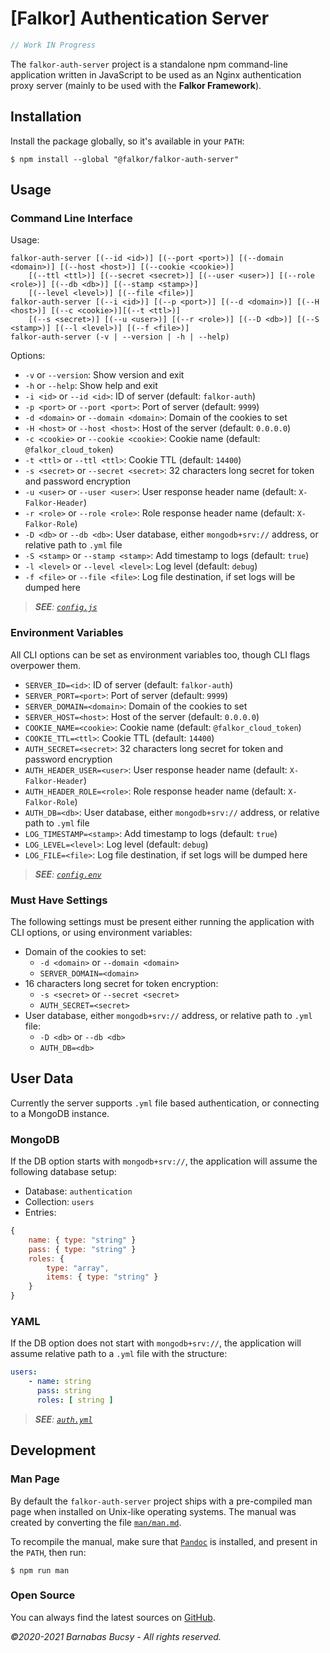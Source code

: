 # **[Falkor] Authentication Server**

```javascript
// Work IN Progress
```

The `falkor-auth-server` project is a standalone npm command-line application written in JavaScript to be used as an Nginx authentication proxy server (mainly to be used with the **Falkor Framework**).

## **Installation**

Install the package globally, so it's available in your `PATH`:

```
$ npm install --global "@falkor/falkor-auth-server"
```

## **Usage**

### **Command Line Interface**

Usage:

```
falkor-auth-server [(--id <id>)] [(--port <port>)] [(--domain <domain>)] [(--host <host>)] [(--cookie <cookie>)]
    [(--ttl <ttl>)] [(--secret <secret>)] [(--user <user>)] [(--role <role>)] [(--db <db>)] [(--stamp <stamp>)]
    [(--level <level>)] [(--file <file>)]
falkor-auth-server [(--i <id>)] [(--p <port>)] [(--d <domain>)] [(--H <host>)] [(--c <cookie>)][(--t <ttl>)] 
    [(--s <secret>)] [(--u <user>)] [(--r <role>)] [(--D <db>)] [(--S <stamp>)] [(--l <level>)] [(--f <file>)]
falkor-auth-server (-v | --version | -h | --help)
```

Options:

* `-v` or `--version`: Show version and exit
* `-h` or `--help`: Show help and exit
* `-i <id>` or `--id <id>`: ID of server (default: `falkor-auth`)
* `-p <port>` or `--port <port>`: Port of server (default: `9999`)
* `-d <domain>` or `--domain <domain>`: Domain of the cookies to set
* `-H <host>` or `--host <host>`: Host of the server (default: `0.0.0.0`)
* `-c <cookie>` or `--cookie <cookie>`: Cookie name (default: `@falkor_cloud_token`)
* `-t <ttl>` or `--ttl <ttl>`: Cookie TTL (default: `14400`)
* `-s <secret>` or `--secret <secret>`: 32 characters long secret for token and password encryption
* `-u <user>` or `--user <user>`: User response header name (default: `X-Falkor-Header`)
* `-r <role>` or `--role <role>`: Role response header name (default: `X-Falkor-Role`)
* `-D <db>` or `--db <db>`: User database, either `mongodb+srv://` address, or relative path to `.yml` file
* `-S <stamp>` or `--stamp <stamp>`: Add timestamp to logs (default: `true`)
* `-l <level>` or `--level <level>`: Log level (default: `debug`)
* `-f <file>` or `--file <file>`: Log file destination, if set logs will be dumped here

> _**SEE**: [`config.js`](src/util/config.js "Open")_

### **Environment Variables**

All CLI options can be set as environment variables too, though CLI flags overpower them.

* `SERVER_ID=<id>`: ID of server (default: `falkor-auth`)
* `SERVER_PORT=<port>`: Port of server (default: `9999`)
* `SERVER_DOMAIN=<domain>`: Domain of the cookies to set
* `SERVER_HOST=<host>`: Host of the server (default: `0.0.0.0`)
* `COOKIE_NAME=<cookie>`: Cookie name (default: `@falkor_cloud_token`)
* `COOKIE_TTL=<ttl>`: Cookie TTL (default: `14400`)
* `AUTH_SECRET=<secret>`: 32 characters long secret for token and password encryption
* `AUTH_HEADER_USER=<user>`: User response header name (default: `X-Falkor-Header`)
* `AUTH_HEADER_ROLE=<role>`: Role response header name (default: `X-Falkor-Role`)
* `AUTH_DB=<db>`: User database, either `mongodb+srv://` address, or relative path to `.yml` file
* `LOG_TIMESTAMP=<stamp>`: Add timestamp to logs (default: `true`)
* `LOG_LEVEL=<level>`: Log level (default: `debug`)
* `LOG_FILE=<file>`: Log file destination, if set logs will be dumped here

> _**SEE**: [`config.env`](res/config.env "Open")_

### **Must Have Settings**

The following settings must be present either running the application with CLI options, or using environment variables:

* Domain of the cookies to set:
    * `-d <domain>` or `--domain <domain>`
    * `SERVER_DOMAIN=<domain>`
* 16 characters long secret for token encryption:
    * `-s <secret>` or `--secret <secret>`
    * `AUTH_SECRET=<secret>`
* User database, either `mongodb+srv://` address, or relative path to `.yml` file:
    * `-D <db>` or `--db <db>`
    * `AUTH_DB=<db>`

## **User Data**

Currently the server supports `.yml` file based authentication, or connecting to a MongoDB instance.

### **MongoDB**

If the DB option starts with `mongodb+srv://`, the application will assume the following database setup:

* Database: `authentication`
* Collection: `users`
* Entries:

```javascript
{
    name: { type: "string" }
    pass: { type: "string" }
    roles: {
        type: "array",
        items: { type: "string" }
    }
}
```

### **YAML**

If the DB option does not start with `mongodb+srv://`, the application will assume relative path to a `.yml` file with the structure:

```yaml
users:
    - name: string
      pass: string
      roles: [ string ]
```

> _**SEE**: [`auth.yml`](res/auth.yml "Open")_

## **Development**

### **Man Page**

By default the `falkor-auth-server` project ships with a pre-compiled man page when installed on Unix-like operating systems. The manual was created by converting the file [`man/man.md`](man/man.md "Open").

To recompile the manual, make sure that [`Pandoc`](https://pandoc.org/ "Visit") is installed, and present in the `PATH`, then run:

```
$ npm run man
```

### **Open Source**

You can always find the latest sources on [GitHub](https://github.com/theonethread/falkor-auth-server "Visit").

_©2020-2021 Barnabas Bucsy - All rights reserved._
